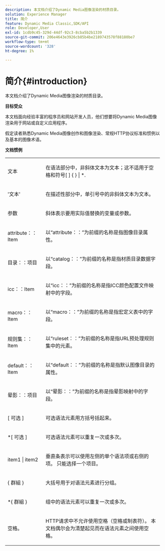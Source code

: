 ```yaml
---
description: 本文档介绍了Dynamic Media图像渲染的材质目录。
solution: Experience Manager
title: 简介
feature: Dynamic Media Classic,SDK/API
role: Developer,User
exl-id: 1cdb9c45-329d-44df-92c3-8cba5b2b1339
source-git-commit: 206e4643e3926cb85b4be2189743578f88180be7
workflow-type: tm+mt
source-wordcount: '328'
ht-degree: 1%

---
```


# 简介{#introduction}

本文档介绍了Dynamic Media图像渲染的材质目录。

**目标受众**

本文档面向经验丰富的程序员和网站开发人员，他们想要将Dynamic Media图像渲染用于网站或自定义应用程序。

假定读者熟悉Dynamic Media图像创作和图像渲染、常规HTTP协议标准和惯例以及基本的图像术语。

**文档惯例**

<table id="simpletable_E96BA470B3CE4266A9E6ED0440A56C40"> 
 <tr class="strow"> 
  <td class="stentry"> <p>文本 </p> </td> 
  <td class="stentry"> <p>在语法部分中，非斜体文本为文本；这不适用于空格和符号[ ] { } | *. </p> </td> 
 </tr> 
 <tr class="strow"> 
  <td class="stentry"> <p>'文本' </p> </td> 
  <td class="stentry"> <p>在描述性部分中，单引号中的非斜体文本为文本。 </p> </td> 
 </tr> 
 <tr class="strow"> 
  <td class="stentry"> <p> <span class="varname"> 参数 </span> </p> </td> 
  <td class="stentry"> <p>斜体表示要用实际值替换的变量或参数。 </p> </td> 
 </tr> 
 <tr class="strow"> 
  <td class="stentry"> <p> <span class="codeph"> attribute：：Item </span> </p> </td> 
  <td class="stentry"> <p>以“attribute：：”为前缀的名称是指图像目录属性。 </p> </td> 
 </tr> 
 <tr class="strow"> 
  <td class="stentry"> <span class="codeph"> 目录：：项目 </span> </td> 
  <td class="stentry"> <p>以“catalog：：”为前缀的名称是指材质目录数据字段。 </p> </td> 
 </tr> 
 <tr class="strow"> 
  <td class="stentry"> <p> <span class="codeph"> icc：：Item </span> </p> </td> 
  <td class="stentry"> <p>以“icc：：”为前缀的名称是指ICC颜色配置文件映射中的字段。 </p> </td> 
 </tr> 
 <tr class="strow"> 
  <td class="stentry"> <p> <span class="codeph"> macro：：Item </span> </p> </td> 
  <td class="stentry"> <p>以“macro：：”为前缀的名称是指宏定义表中的字段。 </p> </td> 
 </tr> 
 <tr class="strow"> 
  <td class="stentry"> <p> <span class="codeph"> 规则集：：Item </span> </p> </td> 
  <td class="stentry"> <p>以“ruleset：：”为前缀的名称是指URL预处理规则集中的元素。 </p> </td> 
 </tr> 
 <tr class="strow"> 
  <td class="stentry"> <p> <span class="codeph"> default：：Item </span> </p> </td> 
  <td class="stentry"> <p>以“default：：”为前缀的名称是指默认图像目录的属性。 </p> </td> 
 </tr> 
 <tr class="strow"> 
  <td class="stentry"> <p> <span class="codeph"> 晕影：：项目 </span> </p> </td> 
  <td class="stentry"> <p>以“晕影：：”为前缀的名称是指晕影映射中的字段。 </p> </td> 
 </tr> 
 <tr class="strow"> 
  <td class="stentry"> <p>[ <span class="varname"> 可选 </span> ] </p> </td> 
  <td class="stentry"> <p>可选语法元素用方括号括起来。 </p> </td> 
 </tr> 
 <tr class="strow"> 
  <td class="stentry"> <p>*[ <span class="varname"> 可选 </span> ] </p> </td> 
  <td class="stentry"> <p>可选语法元素可以重复一次或多次。 </p> </td> 
 </tr> 
 <tr class="strow"> 
  <td class="stentry"> <p> <span class="varname"> item1 </span>| <span class="varname"> item2 </span> </p> </td> 
  <td class="stentry"> <p>垂直条表示可以使用左侧的单个语法项或右侧的项。 只能选择一个项目。 </p> </td> 
 </tr> 
 <tr class="strow"> 
  <td class="stentry"> <p>{ <span class="varname"> 群組 </span> } </p> </td> 
  <td class="stentry"> <p>大括号用于对语法元素进行分组。 </p> </td> 
 </tr> 
 <tr class="strow"> 
  <td class="stentry"> <p>*{ <span class="varname"> 群組 </span> } </p> </td> 
  <td class="stentry"> <p>组中的语法元素可以重复一次或多次。 </p> </td> 
 </tr> 
 <tr class="strow"> 
  <td class="stentry"> <p>空格。 </p> </td> 
  <td class="stentry"> <p>HTTP请求中不允许使用空格（空格或制表符）。 本文档偶尔会为清楚起见而在语法元素之间使用空格。 </p> </td> 
 </tr> 
</table>
